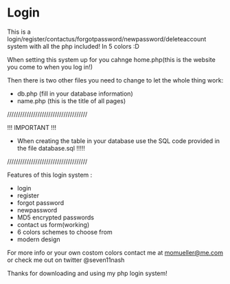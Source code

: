 Login
=====

This is a login/register/contactus/forgotpassword/newpassword/deleteaccount system with all the php included! In 5 colors :D

When setting this system up for you cahnge home.php(this is the website you come to when you log in!)

Then there is two other files you need to change to let the whole thing work:
- db.php (fill in your database information)
- name.php (this is the title of all pages)

/////////////////////////////////////

!!! IMPORTANT !!!
- When creating the table in your database use the SQL code provided in the file database.sql !!!!!

/////////////////////////////////////


Features of this login system :
- login
- register
- forgot password
- newpassword 
- MD5 encrypted passwords
- contact us form(working)
- 6 colors schemes to choose from
- modern design

For more info or your own costom colors contact me at momueller@me.com or check me out on twitter @seven11nash

Thanks for downloading and using my php login system!
